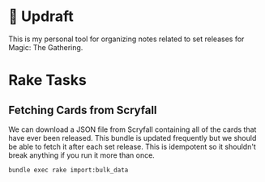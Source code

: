 # 🍃 Updraft
This is my personal tool for organizing notes related to set releases for Magic: The Gathering.


# Rake Tasks

## Fetching Cards from Scryfall
We can download a JSON file from Scryfall containing all of the cards that have ever been released.
This bundle is updated frequently but we should be able to fetch it after each set release.
This is idempotent so it shouldn't break anything if you run it more than once.

```
bundle exec rake import:bulk_data
```

